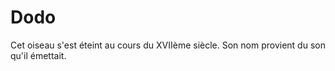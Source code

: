 # Dodo

Cet oiseau s'est éteint au cours du XVIIème siècle. Son nom provient du son
qu'il émettait.
